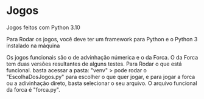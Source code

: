 # Jogos

Jogos feitos com Python 3.10

Para Rodar os jogos, você deve ter um framework para Python e o Python 3 instalado na máquina 


Os jogos funcionais são o de advinhação númerica e o da Forca. O da Forca tem duas versões resultantes de alguns testes. Para Rodar o que está funcional. 
basta acessar a pasta:
"venv" > pode rodar o "EscolhaDosJogos.py" para escolher o que quer jogar, e para jogar a forca ou a adivinhação direto, basta selecionar o seu arquivo.
O arquivo funcional da forca é "forca.py". 


